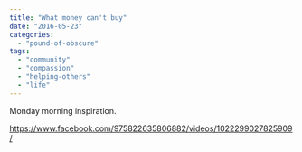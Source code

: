 ```yaml
---
title: "What money can't buy"
date: "2016-05-23"
categories: 
  - "pound-of-obscure"
tags: 
  - "community"
  - "compassion"
  - "helping-others"
  - "life"
---
```


Monday morning inspiration.

https://www.facebook.com/975822635806882/videos/1022299027825909/
